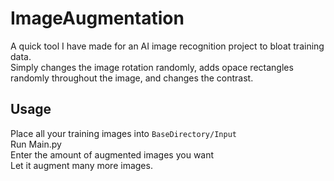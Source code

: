 # ImageAugmentation
A quick tool I have made for an AI image recognition project to bloat training data. <br>
Simply changes the image rotation randomly, adds opace rectangles randomly throughout the image, and changes the contrast.<br>

## Usage
Place all your training images into ```BaseDirectory/Input``` <br>
Run Main.py<br>
Enter the amount of augmented images you want<br>
Let it augment many more images.



